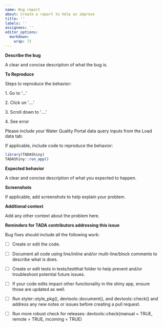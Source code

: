 ```yaml
---
name: Bug report
about: Create a report to help us improve
title: ''
labels: ''
assignees: ''
editor_options: 
  markdown: 
    wrap: 72
---
```


**Describe the bug**

A clear and concise description of what the bug is.

**To Reproduce**

Steps to reproduce the behavior:

1\. Go to '...'

2\. Click on '....'

3\. Scroll down to '....'

4\. See error

Please include your Water Quality Portal data query inputs from the Load
data tab:

If applicable, include code to reproduce the behavior:

``` r
library(TADAShiny)
TADAShiny::run_app()
```

**Expected behavior**

A clear and concise description of what you expected to happen.

**Screenshots**

If applicable, add screenshots to help explain your problem.

**Additional context**

Add any other context about the problem here.

**Reminders for TADA contributors addressing this issue**

Bug fixes should include all the following work:

-   [ ] Create or edit the code.

-   [ ] Document all code using line/inline and/or multi-line/block comments
    to describe what is does.

-   [ ] Create or edit tests in tests/testthat folder to help prevent and/or 
    troubleshoot potential future issues.

-   [ ] If your code edits impact other functionality in the shiny 
    app, ensure those are updated as well.

-   [ ] Run styler::style_pkg(), devtools::document(), and devtools::check() 
    and address any new notes or issues before creating a pull request.

-   [ ] Run more robust check for releases: devtools::check(manual = TRUE, 
    remote = TRUE, incoming = TRUE)
